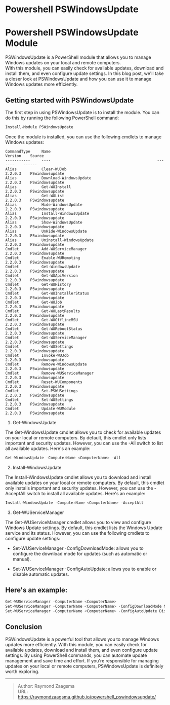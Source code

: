# Powershell PSWindowsUpdate


<!--more-->

# Powershell PSWindowsUpdate Module

PSWindowsUpdate is a PowerShell module that allows you to manage Windows updates on your local and remote computers.  
With this module, you can easily check for available updates, download and install them, and even configure update settings. In this blog post, we'll take a closer look at PSWindowsUpdate and how you can use it to manage Windows updates more efficiently.

## Getting started with PSWindowsUpdate

The first step in using PSWindowsUpdate is to install the module. You can do this by running the following PowerShell command:

```powershell
Install-Module PSWindowsUpdate
```

Once the module is installed, you can use the following cmdlets to manage Windows updates:

```
CommandType     Name                                               Version    Source
-----------     ----                                               -------    ------
Alias           Clear-WUJob                                        2.2.0.3    PSwindowsupdate
Alias           Download-WindowsUpdate                             2.2.0.3    PSwindowsupdate
Alias           Get-WUInstall                                      2.2.0.3    PSwindowsupdate
Alias           Get-WUList                                         2.2.0.3    PSwindowsupdate
Alias           Hide-WindowsUpdate                                 2.2.0.3    PSwindowsupdate
Alias           Install-WindowsUpdate                              2.2.0.3    PSwindowsupdate
Alias           Show-WindowsUpdate                                 2.2.0.3    PSwindowsupdate
Alias           UnHide-WindowsUpdate                               2.2.0.3    PSwindowsupdate
Alias           Uninstall-WindowsUpdate                            2.2.0.3    PSwindowsupdate
Cmdlet          Add-WUServiceManager                               2.2.0.3    PSwindowsupdate
Cmdlet          Enable-WURemoting                                  2.2.0.3    PSwindowsupdate
Cmdlet          Get-WindowsUpdate                                  2.2.0.3    PSwindowsupdate
Cmdlet          Get-WUApiVersion                                   2.2.0.3    PSwindowsupdate
Cmdlet          Get-WUHistory                                      2.2.0.3    PSwindowsupdate
Cmdlet          Get-WUInstallerStatus                              2.2.0.3    PSwindowsupdate
Cmdlet          Get-WUJob                                          2.2.0.3    PSwindowsupdate
Cmdlet          Get-WULastResults                                  2.2.0.3    PSwindowsupdate
Cmdlet          Get-WUOfflineMSU                                   2.2.0.3    PSwindowsupdate
Cmdlet          Get-WURebootStatus                                 2.2.0.3    PSwindowsupdate
Cmdlet          Get-WUServiceManager                               2.2.0.3    PSwindowsupdate
Cmdlet          Get-WUSettings                                     2.2.0.3    PSwindowsupdate
Cmdlet          Invoke-WUJob                                       2.2.0.3    PSwindowsupdate
Cmdlet          Remove-WindowsUpdate                               2.2.0.3    PSwindowsupdate
Cmdlet          Remove-WUServiceManager                            2.2.0.3    PSwindowsupdate
Cmdlet          Reset-WUComponents                                 2.2.0.3    PSwindowsupdate
Cmdlet          Set-PSWUSettings                                   2.2.0.3    PSwindowsupdate
Cmdlet          Set-WUSettings                                     2.2.0.3    PSwindowsupdate
Cmdlet          Update-WUModule                                    2.2.0.3    PSwindowsupdate
```


1. Get-WindowsUpdate

The Get-WindowsUpdate cmdlet allows you to check for available updates on your local or remote computers. By default, this cmdlet only lists important and security updates. However, you can use the -All switch to list all available updates. Here's an example:

```powershell
Get-WindowsUpdate -ComputerName <ComputerName> -All
```

2. Install-WindowsUpdate

The Install-WindowsUpdate cmdlet allows you to download and install available updates on your local or remote computers. By default, this cmdlet only installs important and security updates. However, you can use the -AcceptAll switch to install all available updates. Here's an example:

```powershell
Install-WindowsUpdate -ComputerName <ComputerName> -AcceptAll
```

3. Get-WUServiceManager

The Get-WUServiceManager cmdlet allows you to view and configure Windows Update settings. By default, this cmdlet lists the Windows Update service and its status. However, you can use the following cmdlets to configure update settings:

- Set-WUServiceManager -ConfigDownloadMode: allows you to configure the download mode for updates (such as automatic or manual).

- Set-WUServiceManager -ConfigAutoUpdate: allows you to enable or disable automatic updates.

## Here's an example:

```powershell
Get-WUServiceManager -ComputerName <ComputerName>
Set-WUServiceManager -ComputerName <ComputerName> -ConfigDownloadMode Manual
Set-WUServiceManager -ComputerName <ComputerName> -ConfigAutoUpdate Disabled
```

## Conclusion

PSWindowsUpdate is a powerful tool that allows you to manage Windows updates more efficiently. With this module, you can easily check for available updates, download and install them, and even configure update settings. By using PowerShell commands, you can automate update management and save time and effort. If you're responsible for managing updates on your local or remote computers, PSWindowsUpdate is definitely worth exploring.

---

> Author: Raymond Zaagsma  
> URL: https://raymondzaagsma.github.io/powershell_pswindowsupdate/  

